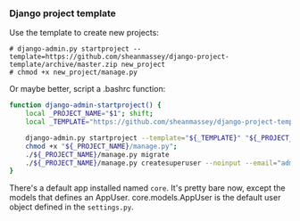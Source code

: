 ### Django project template

Use the template to create new projects:

```shellsession
# django-admin.py startproject --template=https://github.com/sheanmassey/django-project-template/archive/master.zip new_project
# chmod +x new_project/manage.py
```

Or maybe better, script a .bashrc function:

```bash
function django-admin-startproject() {
    local _PROJECT_NAME="$1"; shift;
    local _TEMPLATE="https://github.com/sheanmassey/django-project-template/archive/master.zip";

    django-admin.py startproject --template="${_TEMPLATE}" "${_PROJECT_NAME}";
    chmod +x "${_PROJECT_NAME}/manage.py";
    ./${_PROJECT_NAME}/manage.py migrate
    ./${_PROJECT_NAME}/manage.py createsuperuser --noinput --email="admin@localhost" --username="admin"
}
```

There's a default app installed named `core`. It's pretty bare now, except the models that defines an AppUser. core.models.AppUser is the default user object defined in the `settings.py`.

